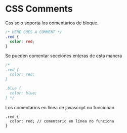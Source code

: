 # CSS Comments

Css solo soporta los comentarios de bloque.

```css
/* HERE GOES A COMMENT */
.red {
  color: red;
}
```

Se pueden comentar secciones enteras de esta manera

```css
/*
.red {
  color: red;
}

.blue {
  color: blue;
} */
```

Los comentarios en línea de javascript no funcionan

```
.red {
  color: red; // comentario en línea no funciona
}
```
